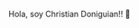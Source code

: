 Hola, soy Christian Doniguian!! 👋

<!--
**Cdoniguian/Cdoniguian** is a ✨ _special_ ✨ repository because its `README.md` (this file) appears on your GitHub profile.

Here are some ideas to get you started:

- 🔭 Soy Ingeniero Mecánico eronáutico
- 🌱 Actualmente me desempeño como docente en el área de la ingeniería automotriz , pero estudio programación para abrir nuevas puertas laborales.
- 👯 Me gusta trabajar con gente y me caracterizo por ser una persona responsable con los objetivos planteados.
- 🤔 Me gusta hacer deporte ya que me desenchufa la cabezaa de las obligaciones diarias.
- 💬 Estoy a disposición por cualquier inquietud que tengan!!
